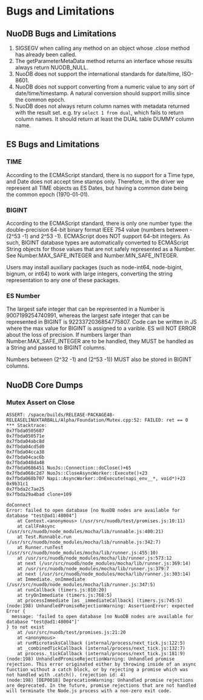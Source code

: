 # Bugs and Limitations

## NuoDB Bugs and Limitations

1. SIGSEGV when calling any method on an object whose .close method
   has already been called.
2. The getParameterMetaData method returns an interface whose results
   always return NUODB_NULL.
3. NuoDB does not support the international standards for date/time,
   ISO-8601.
4. NuoDB does not support converting from a numeric value to any sort
   of date/time/timestamp. A natural conversion should support millis
   since the common epoch.
5. NuoDB does not always return column names with metadata returned
   with the result set. e.g. try `select 1 from dual`, which fails
   to return column names. It should return at least the DUAL table
   DUMMY column name.

## ES Bugs and Limitations

### TIME

According to the ECMAScript standard, there is no support for a Time
type, and Date does not accept time stamps only. Therefore, in the
driver we represent all TIME objects as ES Dates, but having a common
date being the common epoch (1970-01-01).

### BIGINT

According to the ECMAScript standard, there is only one number type: the
double-precision 64-bit binary format IEEE 754 value (numbers between
-(2^53 -1) and 2^53 -1). ECMAScript does NOT support 64-bit integers.
As such, BIGINT database types are automatically converted to ECMAScript
String objects for those values that are not safely represented as a
Number. See Number.MAX_SAFE_INTEGER and Number.MIN_SAFE_INTEGER.

Users may install auxiliary packages (such as node-int64, node-bigint,
bignum, or int64) to work with large integers, converting the string
representation to any one of these packages.

### ES Number

The largest safe integer that can be represented in a Number is
9007199254740991, whereas the largest safe integer that can be
represented in BIGINT is 9223372036854775807. Code can be written in JS
where the max value for BIGINT is assigned to a varible. ES will NOT ERROR
about the loss of precision. If numbers larger than Number.MAX_SAFE_INTEGER
are to be handled, they MUST be handled as a String and passed to BIGINT
columns.

Numbers between (2^32 -1) and (2^53 -1)) MUST also be stored in BIGINT
columns.

## NuoDB Core Dumps

### Mutex Assert on Close

```
ASSERT: /space/builds/RELEASE-PACKAGE48-RELEASELINUXTARBALL/Alpha/Foundation/Mutex.cpp:52: FAILED: ret == 0
*** Stacktrace:
0x7fbda0505687
0x7fbda050571e
0x7fbda04abc8d
0x7fbda04cd5d0
0x7fbda04cca38
0x7fbda04cac6b
0x7fbda048da48
0x7fbda0686451 NuoJs::Connection::doClose()+65
0x7fbda068c2d7 NuoJs::CloseAsyncWorker::Execute()+23
0x7fbda068b707 Napi::AsyncWorker::OnExecute(napi_env__*, void*)+23
0x9b31c1
0x7fbda2c7ae25
0x7fbda29a4bad clone+109
```

```
doConnect
Error: failed to open database [no NuoDB nodes are available for database "test@ad1:48004"]
    at Context.<anonymous> (/usr/src/nuodb/test/promises.js:10:11)
    at callFnAsync (/usr/src/nuodb/node_modules/mocha/lib/runnable.js:400:21)
    at Test.Runnable.run (/usr/src/nuodb/node_modules/mocha/lib/runnable.js:342:7)
    at Runner.runTest (/usr/src/nuodb/node_modules/mocha/lib/runner.js:455:10)
    at /usr/src/nuodb/node_modules/mocha/lib/runner.js:573:12
    at next (/usr/src/nuodb/node_modules/mocha/lib/runner.js:369:14)
    at /usr/src/nuodb/node_modules/mocha/lib/runner.js:379:7
    at next (/usr/src/nuodb/node_modules/mocha/lib/runner.js:303:14)
    at Immediate._onImmediate (/usr/src/nuodb/node_modules/mocha/lib/runner.js:347:5)
    at runCallback (timers.js:810:20)
    at tryOnImmediate (timers.js:768:5)
    at processImmediate [as _immediateCallback] (timers.js:745:5)
(node:198) UnhandledPromiseRejectionWarning: AssertionError: expected Error {
  message: 'failed to open database [no NuoDB nodes are available for database "test@ad1:48004"]'
} to not exist
    at /usr/src/nuodb/test/promises.js:21:20
    at <anonymous>
    at runMicrotasksCallback (internal/process/next_tick.js:122:5)
    at _combinedTickCallback (internal/process/next_tick.js:132:7)
    at process._tickCallback (internal/process/next_tick.js:181:9)
(node:198) UnhandledPromiseRejectionWarning: Unhandled promise rejection. This error originated either by throwing inside of an async function without a catch block, or by rejecting a promise which was not handled with .catch(). (rejection id: 4)
(node:198) [DEP0018] DeprecationWarning: Unhandled promise rejections are deprecated. In the future, promise rejections that are not handled will terminate the Node.js process with a non-zero exit code.
```